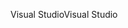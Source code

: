 <span data-ttu-id="81f52-101">Visual Studio</span><span class="sxs-lookup"><span data-stu-id="81f52-101">Visual Studio</span></span>